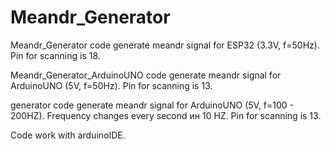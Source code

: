 # Meandr_Generator
Meandr_Generator code generate meandr signal for ESP32 (3.3V, f=50Hz). Pin for scanning is 18.

Meandr_Generator_ArduinoUNO code generate meandr signal for ArduinoUNO (5V, f=50Hz). Pin for scanning is 13.

generator code generate meandr signal for ArduinoUNO (5V, f=100 - 200HZ). Frequency changes every second ин 10 HZ. Pin for scanning is 13.

Code work with arduinoIDE.
